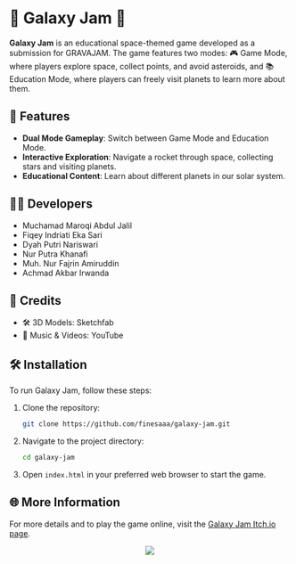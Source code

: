 # 🚀 Galaxy Jam 🌌

**Galaxy Jam** is an educational space-themed game developed as a submission for GRAVAJAM. The game features two modes: 🎮 Game Mode, where players explore space, collect points, and avoid asteroids, and 📚 Education Mode, where players can freely visit planets to learn more about them.

## 🌟 Features

- **Dual Mode Gameplay**: Switch between Game Mode and Education Mode.
- **Interactive Exploration**: Navigate a rocket through space, collecting stars and visiting planets.
- **Educational Content**: Learn about different planets in our solar system.

## 👨‍💻 Developers

- Muchamad Maroqi Abdul Jalil
- Fiqey Indriati Eka Sari
- Dyah Putri Nariswari
- Nur Putra Khanafi
- Muh. Nur Fajrin Amiruddin
- Achmad Akbar Irwanda

## 🎨 Credits

- 🛠 3D Models: Sketchfab
- 🎵 Music & Videos: YouTube

## 🛠 Installation

To run Galaxy Jam, follow these steps:

1. Clone the repository:
   ```bash
   git clone https://github.com/finesaaa/galaxy-jam.git
   ```
2. Navigate to the project directory:
   ```bash
   cd galaxy-jam
   ```
3. Open `index.html` in your preferred web browser to start the game.

## 🌐 More Information

For more details and to play the game online, visit the [Galaxy Jam Itch.io page](https://galaxy-jam.itch.io/galaxy-jam).

<p align="center">
  <img src="https://user-images.githubusercontent.com/57583780/146520245-1b41de2c-fb4f-463d-87a1-c6518428260f.png">
</p>
